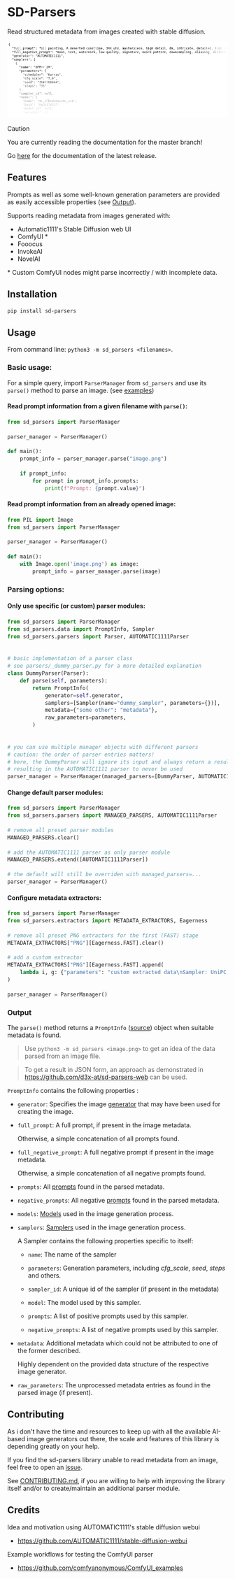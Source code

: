 # SD-Parsers
Read structured metadata from images created with stable diffusion.

![Example Output](example_output.png)

> [!Caution]
> You are currently reading the documentation for the master branch!
> 
> Go [here](https://github.com/d3x-at/sd-parsers/tree/v0.5) for the documentation of the latest release.

## Features

Prompts as well as some well-known generation parameters are provided as easily accessible properties (see [Output](#output)).

Supports reading metadata from images generated with:
* Automatic1111's Stable Diffusion web UI
* ComfyUI *
* Fooocus
* InvokeAI
* NovelAI

\* Custom ComfyUI nodes might parse incorrectly / with incomplete data.

## Installation
```
pip install sd-parsers
```

## Usage

From command line: ```python3 -m sd_parsers <filenames>```.


### Basic usage:

For a simple query, import ```ParserManager``` from ```sd_parsers``` and use its ```parse()``` method to parse an image. (see [examples](examples))

#### Read prompt information from a given filename with `parse()`:
```python
from sd_parsers import ParserManager

parser_manager = ParserManager()

def main():
    prompt_info = parser_manager.parse("image.png")

    if prompt_info:
        for prompt in prompt_info.prompts:
            print(f"Prompt: {prompt.value}")
```

#### Read prompt information from an already opened image:
```python
from PIL import Image
from sd_parsers import ParserManager

parser_manager = ParserManager()

def main():
    with Image.open('image.png') as image:
        prompt_info = parser_manager.parse(image)
```

### Parsing options:

#### Only use specific (or custom) parser modules:

```python
from sd_parsers import ParserManager
from sd_parsers.data import PromptInfo, Sampler
from sd_parsers.parsers import Parser, AUTOMATIC1111Parser


# basic implementation of a parser class
# see parsers/_dummy_parser.py for a more detailed explanation
class DummyParser(Parser):
    def parse(self, parameters):
        return PromptInfo(
            generator=self.generator,
            samplers=[Sampler(name="dummy_sampler", parameters={})],
            metadata={"some other": "metadata"},
            raw_parameters=parameters,
        )


# you can use multiple manager objects with different parsers
# caution: the order of parser entries matters!
# here, the DummyParser will ignore its input and always return a result,
# resulting in the AUTOMATIC1111 parser to never be used
parser_manager = ParserManager(managed_parsers=[DummyParser, AUTOMATIC1111Parser])
```

#### Change default parser modules:

```python
from sd_parsers import ParserManager
from sd_parsers.parsers import MANAGED_PARSERS, AUTOMATIC1111Parser

# remove all preset parser modules
MANAGED_PARSERS.clear()

# add the AUTOMATIC1111 parser as only parser module
MANAGED_PARSERS.extend([AUTOMATIC1111Parser])

# the default will still be overriden with managed_parsers=...
parser_manager = ParserManager()
```

#### Configure metadata extractors:

```python
from sd_parsers import ParserManager
from sd_parsers.extractors import METADATA_EXTRACTORS, Eagerness

# remove all preset PNG extractors for the first (FAST) stage
METADATA_EXTRACTORS["PNG"][Eagerness.FAST].clear()

# add a custom extractor
METADATA_EXTRACTORS["PNG"][Eagerness.FAST].append(
    lambda i, g: {"parameters": "custom extracted data\nSampler: UniPC, Steps: 15, CFG scale: 5"}
)

parser_manager = ParserManager()
```

### Output
The `parse()` method returns a `PromptInfo` ([source](src/sd_parsers/data/prompt_info.py)) object when suitable metadata is found.

> Use ```python3 -m sd_parsers <image.png>``` to get an idea of the data parsed from an image file.

> To get a result in JSON form, an approach as demonstrated in https://github.com/d3x-at/sd-parsers-web can be used.

`PromptInfo` contains the following properties :
* `generator`: Specifies the image [generator](src/sd_parsers/data/generators.py) that may have been used for creating the image.

* `full_prompt`: A full prompt, if present in the image metadata.

  Otherwise, a simple concatenation of all prompts found.

* `full_negative_prompt`: A full negative prompt if present in the image metadata. 
  
  Otherwise, a simple concatenation of all negative prompts found.

* `prompts`: All [prompts](src/sd_parsers/data/prompt.py) found in the parsed metadata.

* `negative_prompts`: All negative [prompts](src/sd_parsers/data/prompt.py) found in the parsed metadata.

* `models`: [Models](src/sd_parsers/data/model.py) used in the image generation process.

* `samplers`: [Samplers](src/sd_parsers/data/sampler.py) used in the image generation process.

  A Sampler contains the following properties specific to itself:
    * `name`: The name of the sampler

    * `parameters`: Generation parameters, including _cfg_scale_, _seed_, _steps_ and others.

    * `sampler_id`: A unique id of the sampler (if present in the metadata)

    * `model`: The model used by this sampler.

    * `prompts`: A list of positive prompts used by this sampler.
    
    * `negative_prompts`: A list of negative prompts used by this sampler.

* `metadata`: Additional metadata which could not be attributed to one of the former described.

  Highly dependent on the provided data structure of the respective image generator.

* `raw_parameters`: The unprocessed metadata entries as found in the parsed image (if present).

## Contributing
As i don't have the time and resources to keep up with all the available AI-based image generators out there, the scale and features of this library is depending greatly on your help.

If you find the sd-parsers library unable to read metadata from an image, feel free to open an [issue](https://github.com/d3x-at/sd-parsers/issues).

See [CONTRIBUTING.md](https://github.com/d3x-at/sd-parsers/blob/master/.github/CONTRIBUTING.md), if you are willing to help with improving the library itself and/or to create/maintain an additional parser module.


## Credits
Idea and motivation using AUTOMATIC1111's stable diffusion webui
- https://github.com/AUTOMATIC1111/stable-diffusion-webui

Example workflows for testing the ComfyUI parser
- https://github.com/comfyanonymous/ComfyUI_examples
